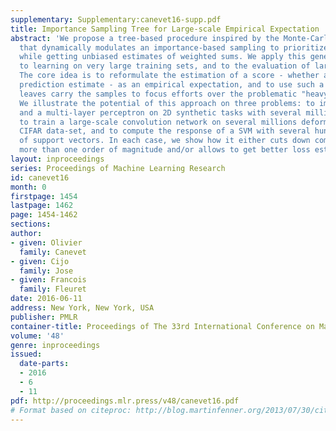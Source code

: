 ```yaml
---
supplementary: Supplementary:canevet16-supp.pdf
title: Importance Sampling Tree for Large-scale Empirical Expectation
abstract: 'We propose a tree-based procedure inspired by the Monte-Carlo Tree Search
  that dynamically modulates an importance-based sampling to prioritize computation,
  while getting unbiased estimates of weighted sums. We apply this generic method
  to learning on very large training sets, and to the evaluation of large-scale SVMs.
  The core idea is to reformulate the estimation of a score - whether a loss or a
  prediction estimate - as an empirical expectation, and to use such a tree whose
  leaves carry the samples to focus efforts over the problematic "heavy weight" ones.
  We illustrate the potential of this approach on three problems: to improve Adaboost
  and a multi-layer perceptron on 2D synthetic tasks with several million points,
  to train a large-scale convolution network on several millions deformations of the
  CIFAR data-set, and to compute the response of a SVM with several hundreds of thousands
  of support vectors. In each case, we show how it either cuts down computation by
  more than one order of magnitude and/or allows to get better loss estimates.'
layout: inproceedings
series: Proceedings of Machine Learning Research
id: canevet16
month: 0
firstpage: 1454
lastpage: 1462
page: 1454-1462
sections: 
author:
- given: Olivier
  family: Canevet
- given: Cijo
  family: Jose
- given: Francois
  family: Fleuret
date: 2016-06-11
address: New York, New York, USA
publisher: PMLR
container-title: Proceedings of The 33rd International Conference on Machine Learning
volume: '48'
genre: inproceedings
issued:
  date-parts:
  - 2016
  - 6
  - 11
pdf: http://proceedings.mlr.press/v48/canevet16.pdf
# Format based on citeproc: http://blog.martinfenner.org/2013/07/30/citeproc-yaml-for-bibliographies/
---
```

